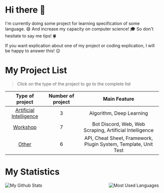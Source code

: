 # Hi there 👋

I'm currently doing some project for learning specification of some language. :smile:
And increase my capacity on computer science! :mortar_board:
So don't hesitate to say me tips! :four_leaf_clover:

If you want explication about one of my project or coding explication, I will be happy to answer this! :wink:
<!--
**nathan-hoche/nathan-hoche** is a ✨ _special_ ✨ repository because its `README.md` (this file) appears on your GitHub profile.

Here are some ideas to get you started:

- 🔭 I’m currently working on ...
- 🌱 I’m currently learning ...
- 👯 I’m looking to collaborate on ...
- 🤔 I’m looking for help with ...
- 💬 Ask me about ...
- 📫 How to reach me: ...
- 😄 Pronouns: ...
- ⚡ Fun fact: ...
-->
# My Project List
> Click  on the type of the project to go to the complete list

| Type of project | Number of project | Main Feature |
| :---: | :---: | :---: |
| [Artificial Intelligence](https://github.com/nathan-hoche/nathan-hoche/blob/main/Project/IA/README.md) | 3 | Algorithm, Deep Learning |
| [Workshop](https://github.com/nathan-hoche/nathan-hoche/blob/main/Project/Workshop/README.md) | 7 | Bot Discord, Web, Web Scraping, Artificial Intelligence |
| [Other](https://github.com/nathan-hoche/nathan-hoche/blob/main/Project/Other/README.md) | 6 | API, Cheat Sheet, Framework, Plugin System, Template, Unit Test |

# My Statistics
<img align="left" alt="My Github Stats" src="https://github-readme-stats.vercel.app/api?username=nathan-hoche&show_icons=true&hide_border=true&show_owner=false&include_all_commits=true" />

<img align="right" alt="Most Used Languages" src="https://github-readme-stats.vercel.app/api/top-langs/?username=nathan-hoche&layout=default&hide_border=true">


